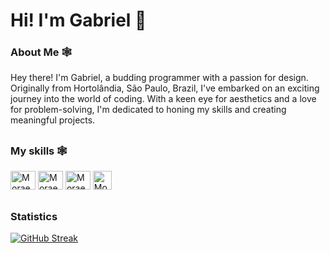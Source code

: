 # Hi! I'm Gabriel 🌱

### About Me 🕸️
Hey there! I'm Gabriel, a budding programmer with a passion for design. Originally from Hortolândia, São Paulo, Brazil, I've embarked on an exciting journey into the world of coding. With a keen eye for aesthetics and a love for problem-solving, I'm dedicated to honing my skills and creating meaningful projects.

##

### My skills 🕸️
<div style="display: inline_block">
  <img  alt="Moraes_7k" height="30" width="40" src="https://cdn.jsdelivr.net/gh/devicons/devicon@latest/icons/css3/css3-original.svg" />
  <img  alt="Moraes_7k" height="30" width="40" src="https://cdn.jsdelivr.net/gh/devicons/devicon@latest/icons/html5/html5-original.svg" />
  <img  alt="Moraes_7k" height="30" width="40" src="https://icongr.am/devicon/javascript-plain.svg?size=128&color=ffea00" />
  <img  alt="Moraes_7k" height="30" src="https://cdn.jsdelivr.net/gh/devicons/devicon@latest/icons/figma/figma-original.svg" />
</div>

##

### Statistics
<div>

[![GitHub Streak](https://github-readme-streak-stats.herokuapp.com?user=Gabriel_Moraes&theme=github-dark&border_radius=40&card_width=1200)](https://git.io/streak-stats)
  
</div>
